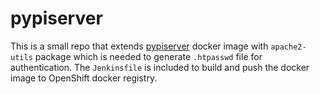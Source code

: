 # pypiserver

This is a small repo that extends [pypiserver](https://github.com/pypiserver/pypiserver) docker image with `apache2-utils` package which is needed to generate `.htpasswd` file for authentication. The `Jenkinsfile` is included to build and push the docker image to OpenShift docker registry.

